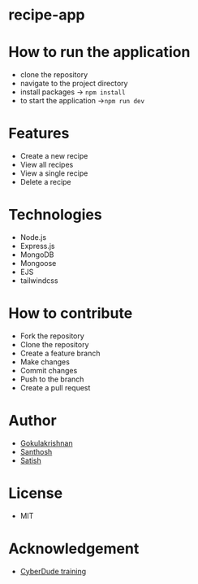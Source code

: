 # recipe-app

# How to run the application

- clone the  repository
- navigate to the project directory
- install packages -> `npm install`
- to start the application ->`npm run dev`

# Features
- Create a new recipe
- View all recipes
- View a single recipe
- Delete a recipe


# Technologies
- Node.js
- Express.js
- MongoDB
- Mongoose
- EJS
- tailwindcss

#  How to contribute
- Fork the repository
- Clone the repository
- Create a feature branch
- Make changes
- Commit changes
- Push to the branch
- Create a pull request

# Author
- [Gokulakrishnan](gokulverse.me)
- [Santhosh]()
- [Satish]()

# License
- MIT


# Acknowledgement
- [CyberDude training](https://www.youtube.com/watch?v=9SGDpanrc8U&list=PL4cUxeGkcC9gTxqJBcDmoi5Q2pzDusSL7)



